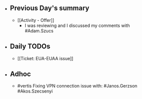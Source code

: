 - ## Previous Day's summary
	- [[Activity - Offer]]
		- I was reviewing and I discussed my comments with #Adam.Szucs
- ## Daily TODOs
	- [[Ticket: EUA-EUAA issue]]
- ## Adhoc
	- #vertis Fixing VPN connection issue with: #Janos.Gerzson #Akos.Szecsenyi